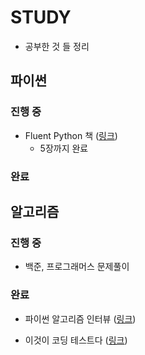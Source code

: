 # STUDY

- 공부한 것 들 정리



## 파이썬

### 진행 중

- Fluent Python 책 ([링크](./파이썬/fluent-Python/notebook))
  - 5장까지 완료

### 완료





## 알고리즘

### 진행 중

- 백준, 프로그래머스 문제풀이

### 완료

- 파이썬 알고리즘 인터뷰 ([링크](./알고리즘/파이썬알고리즘인터뷰))

- 이것이 코딩 테스트다 ([링크](./알고리즘/이것이코딩테스트다))

